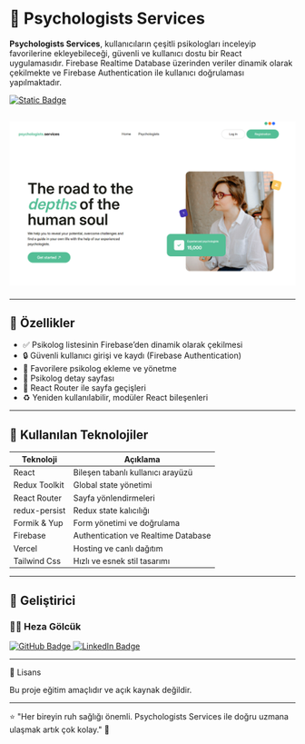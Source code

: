 # 🧠 Psychologists Services

**Psychologists Services**, kullanıcıların çeşitli psikologları inceleyip favorilerine ekleyebileceği, güvenli ve kullanıcı dostu bir React uygulamasıdır. Firebase Realtime Database üzerinden veriler dinamik olarak çekilmekte ve Firebase Authentication ile kullanıcı doğrulaması yapılmaktadır.

[![Static Badge](https://img.shields.io/badge/visit-Psychologists%20Services-%2354BE96?style=for-the-badge)](https://psychologists-services-ruddy.vercel.app/)

## ![alt](/public/img/PsychologistsServicesReadme.png)

---

## 📌 Özellikler

- ✅ Psikolog listesinin Firebase’den dinamik olarak çekilmesi  
- 🔒 Güvenli kullanıcı girişi ve kaydı (Firebase Authentication)  
- 🧡 Favorilere psikolog ekleme ve yönetme  
- 📄 Psikolog detay sayfası  
- 🧭 React Router ile sayfa geçişleri  
- ♻️ Yeniden kullanılabilir, modüler React bileşenleri

---

## 🧩 Kullanılan Teknolojiler

| Teknoloji     | Açıklama                          |
| ------------- | --------------------------------- |
| React         | Bileşen tabanlı kullanıcı arayüzü |
| Redux Toolkit | Global state yönetimi             |
| React Router  | Sayfa yönlendirmeleri             |
| redux-persist | Redux state kalıcılığı            |
| Formik & Yup  | Form yönetimi ve doğrulama        |
| Firebase      | Authentication ve Realtime Database|
| Vercel        | Hosting ve canlı dağıtım          |
| Tailwind Css  | Hızlı ve esnek stil tasarımı      |

---

## 👤 Geliştirici

### 👩‍💻 Heza Gölcük

<p align="left">
  <a href="https://github.com/Hezaarfenn" target="_blank">
    <img src="https://img.shields.io/badge/GitHub-100000?style=for-the-badge&logo=github&logoColor=white" alt="GitHub Badge"/>
  </a>
  <a href="https://www.linkedin.com/in/heza-g%C3%B6lc%C3%BCk-8a2279312/" target="_blank">
    <img src="https://img.shields.io/badge/LinkedIn-0077B5?style=for-the-badge&logo=linkedin&logoColor=white" alt="LinkedIn Badge"/>
  </a>
</p>

---

📝 Lisans

Bu proje eğitim amaçlıdır ve açık kaynak değildir.

---

⭐️ "Her bireyin ruh sağlığı önemli. Psychologists Services ile doğru uzmana ulaşmak artık çok kolay." 💚
